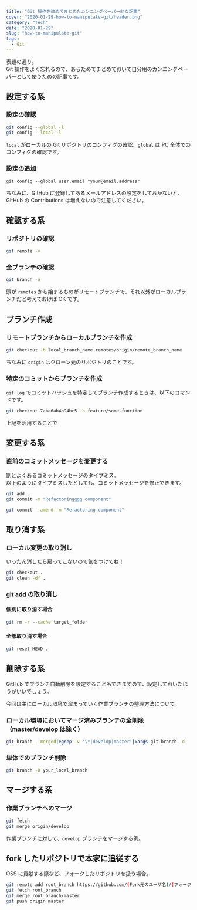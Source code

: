 ```yaml
---
title: "Git 操作を改めてまとめたカンニングペーパー的な記事"
cover: "2020-01-29-how-to-manipulate-git/header.png"
category: "Tech"
date: "2020-01-29"
slug: "how-to-manipulate-git"
tags:
  - Git
---
```


表題の通り。  
Git 操作をよく忘れるので、あらためてまとめておいて自分用のカンニングペーパーとして使うための記事です。

## 設定する系

### 設定の確認

```bash
git config --global -l
git config --local -l
```

`local` がローカルの Git リポジトリのコンフィグの確認、`global` は PC 全体でのコンフィグの確認です。

### 設定の追加

```
git config --global user.email "your@email.address"
```

ちなみに、GitHub に登録してあるメールアドレスの設定をしておかないと、GitHub の Contributions は増えないので注意してください。

## 確認する系

### リポジトリの確認

```bash
git remote -v
```

### 全ブランチの確認

```bash
git branch -a
```

頭が `remotes` から始まるものがリモートブランチで、それ以外がローカルブランチだと考えておけば OK です。

## ブランチ作成

### リモートブランチからローカルブランチを作成

```bash
git checkout -b local_branch_name remotes/origin/remote_branch_name
```

ちなみに `origin` はクローン元のリポジトリのことです。

### 特定のコミットからブランチを作成

`git log` でコミットハッシュを特定してブランチ作成するときは、以下のコマンドです。

```bash
git checkout 7aba6ab4b94bc5 -b feature/some-function
```

上記を活用することで

## 変更する系

### 直前のコミットメッセージを変更する

割とよくあるコミットメッセージのタイプミス。  
以下のようにタイプミスしたとしても、コミットメッセージを修正できます。

```bash
git add .
git commit -m "Refactoringggg component"

git commit --amend -m "Refactoring component"
```

## 取り消す系

### ローカル変更の取り消し

いったん消したら戻ってこないので気をつけてね！

```bash
git checkout .
git clean -df .
```

### git add の取り消し

#### 個別に取り消す場合

```bash
git rm -r --cache target_folder
```

#### 全部取り消す場合

```bash
git reset HEAD .
```

## 削除する系

GitHub でブランチ自動削除を設定することもできますので、設定しておいたほうがいいでしょう。

今回は主にローカル環境で溜まっていく作業ブランチの整理方法について。

### ローカル環境においてマージ済みブランチの全削除（master/develop は除く）

```bash
git branch --merged|egrep -v '\*|develop|master'|xargs git branch -d
```

### 単体でのブランチ削除

```bash
git branch -D your_local_branch
```

## マージする系

### 作業ブランチへのマージ

```bash
git fetch
git merge origin/develop
```

作業ブランチに対して、`develop` ブランチをマージする例。

## fork したリポジトリで本家に追従する

OSS に貢献する際など、フォークしたリポジトリを扱う場合。

```bash
git remote add root_branch https://github.com/(Fork元のユーザ名)/(フォークしたいリポジトリ.git)
git fetch root_branch
git merge root_branch/master
git push origin master
```
